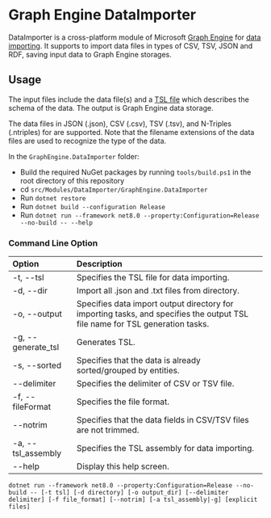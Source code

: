 # Graph Engine DataImporter

DataImporter is a cross-platform module of Microsoft [Graph Engine](https://www.graphengine.io/) for [data importing](https://www.graphengine.io/docs/manual/DataImport.html). It supports to import data files in types of CSV, TSV, JSON and RDF, saving input data to Graph Engine storages.

## Usage
The input files include the data file(s) and a [TSL
file](https://www.graphengine.io/docs/manual/TSL/tsl-basics.html) which
describes the schema of the data. The output is Graph Engine data storage.

The data files in JSON (.json), CSV (.csv), TSV (.tsv), and N-Triples
(.ntriples) for are supported. Note that the filename extensions of the data
files are used to recognize the type of the data.

In the `GraphEngine.DataImporter` folder:

- Build the required NuGet packages by running `tools/build.ps1` in the root directory of this repository
- cd `src/Modules/DataImporter/GraphEngine.DataImporter`
- Run `dotnet restore`
- Run `dotnet build --configuration Release`
- Run `dotnet run --framework net8.0 --property:Configuration=Release --no-build -- --help`

### Command Line Option

|Option | Description|
|:-----|:------------|
|-t, --tsl|Specifies the TSL file for data importing.|
|-d, --dir|Import all .json and .txt files from directory.|
|-o, --output|Specifies data import output directory for importing tasks, and specifies the output TSL file name for TSL generation tasks.|
|-g, --generate_tsl|Generates TSL.|
|-s, --sorted|Specifies that the data is already sorted/grouped by entities.|
|--delimiter|Specifies the delimiter of CSV or TSV file.|
|-f, --fileFormat|Specifies the file format.|
|--notrim|Specifies that the data fields in CSV/TSV files are not trimmed.|
|-a, --tsl_assembly|Specifies the TSL assembly for data importing.|
|--help|Display this help screen.|

```shell
dotnet run --framework net8.0 --property:Configuration=Release --no-build -- [-t tsl] [-d directory] [-o output_dir] [--delimiter delimiter] [-f file_format] [--notrim] [-a tsl_assembly|-g] [explicit files]
```
